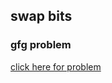 <h2> swap bits</h2><h3>gfg problem</h3>
<a href="https://practice.geeksforgeeks.org/problems/swap-bits5726/1#">click here for problem</a>
